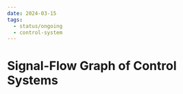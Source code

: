 ```yaml
---
date: 2024-03-15
tags:
  - status/ongoing
  - control-system
---
```


# Signal-Flow Graph of Control Systems



